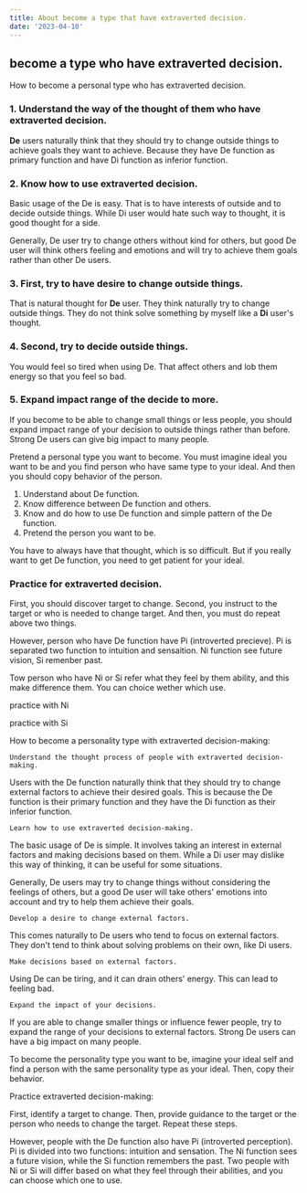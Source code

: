 ```yaml
---
title: About become a type that have extraverted decision.
date: '2023-04-10'
---
```


## become a type who have extraverted decision.

How to become a personal type who has extraverted decision.

### 1. Understand the way of the thought of them who have extraverted decision.

**De** users naturally think that they should try to change outside things to achieve goals they want to achieve. Because they have De function as primary function and have Di function as inferior function.

### 2. Know how to use extraverted decision.

Basic usage of the De is easy. That is to have interests of outside and to decide outside things. While Di user would hate such way to thought, it is good thought for a side.  

Generally, De user try to change others without kind for others, but good De user will think others feeling and emotions and will try to achieve them goals rather than other De users.

### 3. First, try to have desire to change outside things.

That is natural thought for **De** user. They think naturally try to change outside things. They do not think solve something by myself like a **Di** user's thought.

### 4. Second, try to decide outside things.

You would feel so tired when using De. That affect others and lob them energy so that you feel so bad.

### 5. Expand impact range of the decide to more.
  
If you become to be able to change small things or less people, you should expand impact range of your decision to outside things rather than before. Strong De users can give big impact to many people.


Pretend a personal type you want to become. You must imagine ideal you want to be and you find person who have same type to your ideal. And then you should copy behavior of the person. 

1. Understand about De function.
2. Know difference between De function and others.
3. Know and do how to use De function and simple pattern of the De function.
4. Pretend the person you want to be. 

You have to always have that thought, which is so difficult. But if you really want to get De function, you need to get patient for your ideal.

### Practice for extraverted decision.

First, you should discover target to change. Second, you instruct to the target or who is needed to change target. And then, you must do repeat above two things. 

However, person who have De function have Pi (introverted precieve). Pi is separated two function to intuition and sensaition. Ni function see future vision, Si remenber past. 

Tow person who have Ni or Si refer what they feel by them ability, and this make difference them. You can choice wether which use. 

practice with Ni

practice with Si




How to become a personality type with extraverted decision-making:

    Understand the thought process of people with extraverted decision-making.

Users with the De function naturally think that they should try to change external factors to achieve their desired goals. This is because the De function is their primary function and they have the Di function as their inferior function.

    Learn how to use extraverted decision-making.

The basic usage of De is simple. It involves taking an interest in external factors and making decisions based on them. While a Di user may dislike this way of thinking, it can be useful for some situations.

Generally, De users may try to change things without considering the feelings of others, but a good De user will take others' emotions into account and try to help them achieve their goals.

    Develop a desire to change external factors.

This comes naturally to De users who tend to focus on external factors. They don't tend to think about solving problems on their own, like Di users.

    Make decisions based on external factors.

Using De can be tiring, and it can drain others' energy. This can lead to feeling bad.

    Expand the impact of your decisions.

If you are able to change smaller things or influence fewer people, try to expand the range of your decisions to external factors. Strong De users can have a big impact on many people.

To become the personality type you want to be, imagine your ideal self and find a person with the same personality type as your ideal. Then, copy their behavior.

Practice extraverted decision-making:

First, identify a target to change. Then, provide guidance to the target or the person who needs to change the target. Repeat these steps.

However, people with the De function also have Pi (introverted perception). Pi is divided into two functions: intuition and sensation. The Ni function sees a future vision, while the Si function remembers the past. Two people with Ni or Si will differ based on what they feel through their abilities, and you can choose which one to use.
